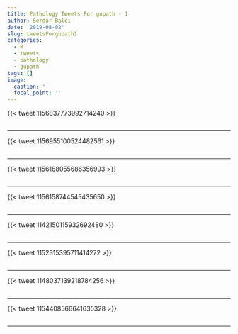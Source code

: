 ```yaml
---
title: Pathology Tweets For gupath - 1
author: Serdar Balci
date: '2019-08-02'
slug: tweetsForgupath1
categories:
  - R
  - tweets
  - pathology
  - gupath
tags: []
image:
  caption: ''
  focal_point: ''
---
```



{{< tweet 1156837773992714240 >}}
<br>
<br>
<hr>
{{< tweet 1156955100524482561 >}}
<br>
<br>
<hr>
{{< tweet 1156168055686356993 >}}
<br>
<br>
<hr>
{{< tweet 1156158744545435650 >}}
<br>
<br>
<hr>
{{< tweet 1142150115932692480 >}}
<br>
<br>
<hr>
{{< tweet 1152315395711414272 >}}
<br>
<br>
<hr>
{{< tweet 1148037139218784256 >}}
<br>
<br>
<hr>
{{< tweet 1154408566641635328 >}}
<br>
<br>
<hr>
